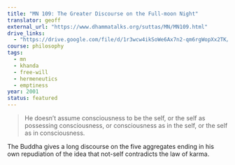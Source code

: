 ```yaml
---
title: "MN 109: The Greater Discourse on the Full-moon Night"
translator: geoff
external_url: "https://www.dhammatalks.org/suttas/MN/MN109.html"
drive_links:
  - "https://drive.google.com/file/d/1r3wcw4ikSoWe6Ax7n2-qm6rgWopXx2TK/view?usp=drivesdk"
course: philosophy
tags:
  - mn
  - khanda
  - free-will
  - hermeneutics
  - emptiness
year: 2001
status: featured
---
```


> He doesn’t assume consciousness to be the self, or the self as possessing consciousness, or consciousness as in the self, or the self as in consciousness.

The Buddha gives a long discourse on the five aggregates ending in his own repudiation of the idea that not-self contradicts the law of karma.
